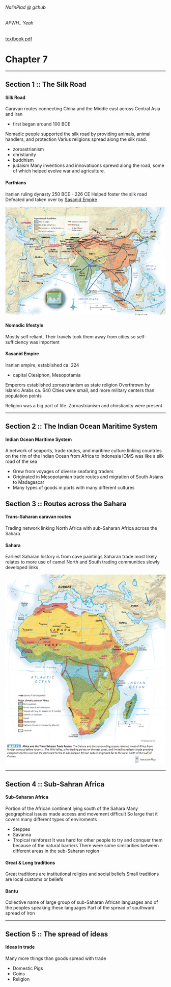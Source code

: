 ###### NalinPlad @ github
###### APWH.. Yeah
[textbook pdf](https://www.sd27j.org/site/handlers/filedownload.ashx?moduleinstanceid=16478&dataid=25689&FileName=chapter06.pdf)

# Chapter 7

---

## Section 1 :: The Silk Road

#### Silk Road
Caravan routes connecting China and the Middle east across Central Asia and Iran

 * first began around 100 BCE

Nomadic people supported the silk road by providing animals, animal handlers, and protection
Varius religions spread along the silk road.
 * zoroastrianism
 * christianity
 * buddhism
 * judaism
Many inventions and innovatiuons sprewd along the road, some of which helped evolve war and agriculture.

#### Parthians
Iranian ruling dynasty 250 BCE - 226 CE
Helped foster the silk road
Defeated and taken over by [Sasanid Empire]("#sasanid-empire")

![Map of trade and communication routes](/images/CH7-1.png)

#### Nomadic lifestyle
Mostly self reliant. Their travels took them away from cities so self-sufficiency was importent

#### Sasanid Empire
Iranian empire, established ca. 224

* capital Ctesiphon, Mesopotamia

Emperors established zoroastrianism as state religion
Overthrown by Islamic Arabs ca. 640
Cities were small, and more military centers than population points

Religion was a big part of life. Zoroastrianism and chirstianity were present.

---

## Section 2 :: The Indian Ocean Maritime System

#### Indian Ocean Maritime System
A network of seaports, trade routes, and maritime culture linking countries on the rim of the Indian Ocean from Africa to Indonesia
IOMS was like a silk road of the sea
 * Grew from voyages of diverse seafaring traders
 * Originated in Mesopotamian trade routes and migration of South Asians to Madagascar
 * Many types of goods in ports with many different cultures

## Section 3 :: Routes across the Sahara

#### Trans-Saharan caravan routes
Trading network linking North Africa with sub-Saharan Africa across the Sahara

#### Sahara
Earliest Saharan history is from cave paintings
Saharan trade most likely relates to more use of camel
North and South trading communities slowly developed links

![Saharan trade routes](/images/CH7-2.png)

---

## Section 4 :: Sub-Sahran Africa

#### Sub-Saharan Africa
Portion of the African continent lying south of the Sahara
Many geographical issues made access and movement difficult
So large that it covers many different types of enviroments
 * Steppes
 * Savanna
 * Tropical rainforest
It was hard for other people to try and conquer them because of the natural barriers
There were some similarities between different areas in the sub-Saharan region

#### Great & Long traditions
Great traditions are institutional religios and social beliefs
Small traditions are local customs or beliefs

#### Bantu
Collective name of large group of sub-Saharan African languages and of the peoples speaking these languages
Part of the spread of southward spread of Iron

---

## Section 5 :: The spread of ideas

#### Ideas in trade
Many more things than goods spread with trade
 * Domestic Pigs
 * Coins
 * Religion




